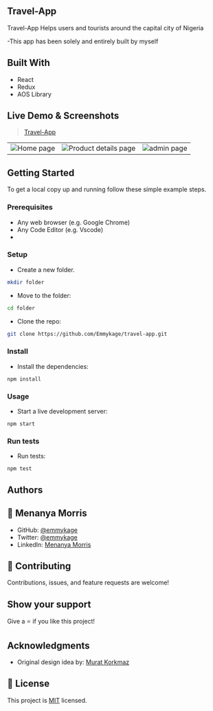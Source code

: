 ## Travel-App

Travel-App Helps users and tourists around the capital city of Nigeria

-This app has been solely and entirely built by myself

## Built With

- React
- Redux
- AOS Library 

## Live Demo & Screenshots

> [Travel-App](https://bright-gecko-6f953b.netlify.app/)

<table>
<tr>
<td><img src="/src/assets/images/melisports_home.PNG" alt="Home page"></td>
<td><img src="src/assets/images/melisport_products.PNG " alt="Product details page"></td>
<td><img src="src/assets/images/melisport_adminPage.PNG" alt="admin page"></td>
</tr>
</table>


## Getting Started

To get a local copy up and running follow these simple example steps.

### Prerequisites

- Any web browser (e.g. Google Chrome)
- Any Code Editor (e.g. Vscode)
- 

### Setup

- Create a new folder.

```bash
mkdir folder
```

- Move to the folder:

```bash
cd folder
```

- Clone the repo:

```bash
git clone https://github.com/Emmykage/travel-app.git
```

### Install

- Install the dependencies:

```
npm install
```

### Usage

- Start a live development server:

```
npm start
```

### Run tests

- Run tests:

```
npm test
```

## Authors

## 👤 Menanya Morris

- GitHub: [@emmykage](https://github.com/emmykage)
- Twitter: [@emmykage](https://twitter.com/mennydev)
- LinkedIn: [Menanya Morris](https://www.linkedin.com/in/morris-menanya-a51985104/)



## 🤝 Contributing

Contributions, issues, and feature requests are welcome!

## Show your support

Give a ⭐️ if you like this project!

## Acknowledgments

- Original design idea by: [Murat Korkmaz](https://www.behance.net/muratk)

## 📝 License

This project is [MIT](./MIT.md) licensed.
